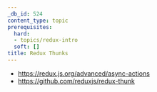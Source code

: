 ```yaml
---
_db_id: 524
content_type: topic
prerequisites:
  hard:
  - topics/redux-intro
  soft: []
title: Redux Thunks
---
```


- https://redux.js.org/advanced/async-actions
- https://github.com/reduxjs/redux-thunk
